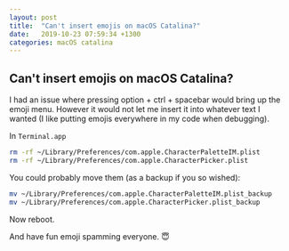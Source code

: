 ```yaml
---
layout: post
title:  "Can't insert emojis on macOS Catalina?"
date:   2019-10-23 07:59:34 +1300
categories: macOS catalina
---
```


## Can't insert emojis on macOS Catalina?

I had an issue where pressing option + ctrl + spacebar would bring up the emoji menu. However it would not let me insert it into whatever text I wanted (I like putting emojis everywhere in my code when debugging).

In `Terminal.app`

```bash
rm -rf ~/Library/Preferences/com.apple.CharacterPaletteIM.plist
rm -rf ~/Library/Preferences/com.apple.CharacterPicker.plist
```



You could probably move them (as a backup if you so wished):

```bash
mv ~/Library/Preferences/com.apple.CharacterPaletteIM.plist_backup
mv ~/Library/Preferences/com.apple.CharacterPicker.plist_backup
```



Now reboot.

And have fun emoji spamming everyone. 😇